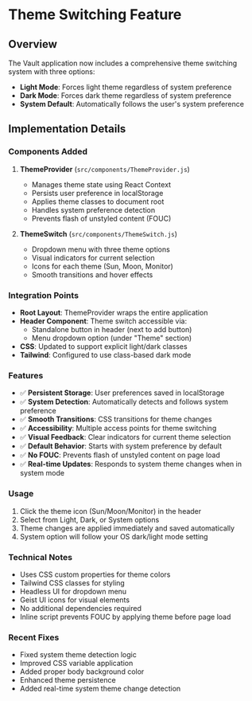 # Theme Switching Feature

## Overview

The Vault application now includes a comprehensive theme switching system with three options:

- **Light Mode**: Forces light theme regardless of system preference
- **Dark Mode**: Forces dark theme regardless of system preference
- **System Default**: Automatically follows the user's system preference

## Implementation Details

### Components Added

1. **ThemeProvider** (`src/components/ThemeProvider.js`)

   - Manages theme state using React Context
   - Persists user preference in localStorage
   - Applies theme classes to document root
   - Handles system preference detection
   - Prevents flash of unstyled content (FOUC)

2. **ThemeSwitch** (`src/components/ThemeSwitch.js`)
   - Dropdown menu with three theme options
   - Visual indicators for current selection
   - Icons for each theme (Sun, Moon, Monitor)
   - Smooth transitions and hover effects

### Integration Points

- **Root Layout**: ThemeProvider wraps the entire application
- **Header Component**: Theme switch accessible via:
  - Standalone button in header (next to add button)
  - Menu dropdown option (under "Theme" section)
- **CSS**: Updated to support explicit light/dark classes
- **Tailwind**: Configured to use class-based dark mode

### Features

- ✅ **Persistent Storage**: User preferences saved in localStorage
- ✅ **System Detection**: Automatically detects and follows system preference
- ✅ **Smooth Transitions**: CSS transitions for theme changes
- ✅ **Accessibility**: Multiple access points for theme switching
- ✅ **Visual Feedback**: Clear indicators for current theme selection
- ✅ **Default Behavior**: Starts with system preference by default
- ✅ **No FOUC**: Prevents flash of unstyled content on page load
- ✅ **Real-time Updates**: Responds to system theme changes when in system mode

### Usage

1. Click the theme icon (Sun/Moon/Monitor) in the header
2. Select from Light, Dark, or System options
3. Theme changes are applied immediately and saved automatically
4. System option will follow your OS dark/light mode setting

### Technical Notes

- Uses CSS custom properties for theme colors
- Tailwind CSS classes for styling
- Headless UI for dropdown menu
- Geist UI icons for visual elements
- No additional dependencies required
- Inline script prevents FOUC by applying theme before page load

### Recent Fixes

- Fixed system theme detection logic
- Improved CSS variable application
- Added proper body background color
- Enhanced theme persistence
- Added real-time system theme change detection
